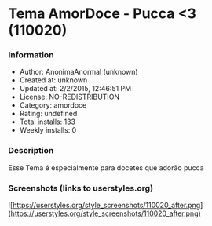 # Tema AmorDoce - Pucca <3 (110020)

### Information
- Author: AnonimaAnormal (unknown)
- Created at: unknown
- Updated at: 2/2/2015, 12:46:51 PM
- License: NO-REDISTRIBUTION
- Category: amordoce
- Rating: undefined
- Total installs: 133
- Weekly installs: 0


### Description
Esse Tema é especialmente para docetes que adorão pucca


### Screenshots (links to userstyles.org)
![https://userstyles.org/style_screenshots/110020_after.png](https://userstyles.org/style_screenshots/110020_after.png)


